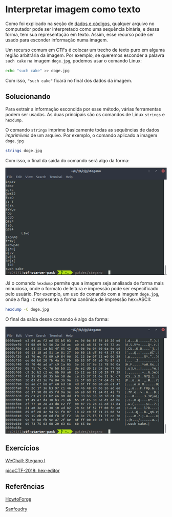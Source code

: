 # Interpretar imagem como texto

Como foi explicado na seção de [dados e códigos](../encodings/introduction.md), qualquer arquivo no computador pode ser interpretado como uma sequência binária, e dessa forma, tem sua representação em texto. Assim, esse recurso pode ser usado para esconder informação numa imagem.

Um recurso comum em CTFs é colocar um trecho de texto puro em alguma região arbitrária da imagem. Por exemplo, se queremos esconder a palavra `such cake` na imagem `doge.jpg`, podemos usar o comando Linux:

```bash
echo "such cake" >> doge.jpg
```

Com isso, `"such cake"` ficará no final dos dados da imagem.

## Solucionando

Para extrair a informação escondida por esse método, várias ferramentas podem ser usadas. As duas principais são os comandos de Linux `strings` e `hexdump`.

O comando `strings` imprime basicamente todas as sequências de dados _imprimíveis_ de um arquivo. Por exemplo, o comando aplicado a imagem `doge.jpg`

```bash
strings doge.jpg
```

Com isso, o final da saída do comando será algo da forma:

![](strings-example.png)

Já o comando `hexdump` permite que a imagem seja analisada de forma mais minuciosa, onde o formato de leitura e impressão pode ser especificado pelo usuário. Por exemplo, um uso do comando com a imagem `doge.jpg`, onde a flag `-C` representa a forma canônica de impressão hex+ASCII:

```bash
hexdump -C doge.jpg
```

O final da saída desse comando é algo da forma:

![](hexdump-example.png)

## Exercícios
[WeChall: Stegano I](https://www.wechall.net/challenge/training/stegano1/index.php)

[picoCTF-2018: hex-editor](../../challenges/picoCTF-2018/hex-editor/hex-editor.md)
## Referências
[HowtoForge](https://www.howtoforge.com/linux-strings-command/)

[Sanfoudry](https://www.sanfoundry.com/10-practical-hexdump-command-usage-examples-in-linux/)
